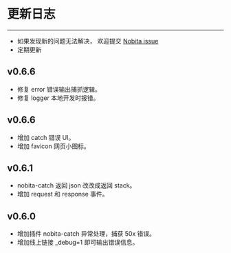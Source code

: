 
# 更新日志
---

- 如果发现新的问题无法解决， 欢迎提交 [Nobita issue](https://github.com/iamtang/nobita/issues)
- 定期更新

## v0.6.6
  - 修复 error 错误输出捕抓逻辑。
  - 修复 logger 本地开发时报错。

## v0.6.6
  - 增加 catch 错误 UI。
  - 增加 favicon 网页小图标。

## v0.6.1
  - nobita-catch 返回 json 改改成返回 stack。
  - 增加 request 和 response 事件。

## v0.6.0
  - 增加插件 nobita-catch 异常处理，捕获 50x 错误。
  - 增加线上链接 _debug=1 即可输出错误信息。
